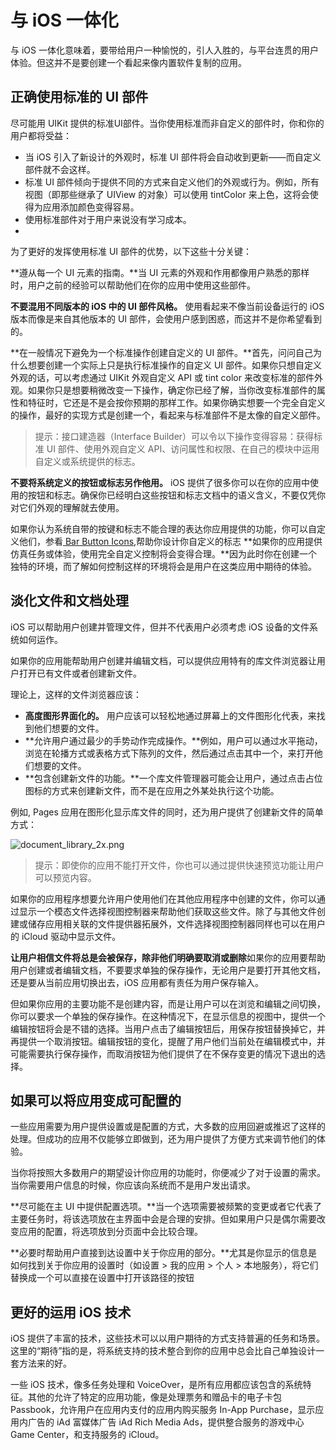 # 与 iOS 一体化

与 iOS 一体化意味着，要带给用户一种愉悦的，引人入胜的，与平台连贯的用户体验。但这并不是要创建一个看起来像内置软件复制的应用。

## 正确使用标准的 UI 部件

尽可能用 UIKit 提供的标准UI部件。当你使用标准而非自定义的部件时，你和你的用户都将受益：

- 当 iOS 引入了新设计的外观时，标准 UI 部件将会自动收到更新——而自定义部件就不会这样。
- 标准 UI 部件倾向于提供不同的方式来自定义他们的外观或行为。例如，所有视图（即那些继承了 UIView 的对象）可以使用 tintColor 来上色，这将会使得为应用添加颜色变得容易。
- 使用标准部件对于用户来说没有学习成本。
- 
为了更好的发挥使用标准 UI 部件的优势，以下这些十分关键：

**遵从每一个 UI 元素的指南。**当 UI 元素的外观和作用都像用户熟悉的那样时，用户之前的经验可以帮助他们在你的应用中使用这些部件。

**不要混用不同版本的 iOS 中的 UI 部件风格。** 使用看起来不像当前设备运行的 iOS 版本而像是来自其他版本的 UI 部件，会使用户感到困惑，而这并不是你希望看到的。

**在一般情况下避免为一个标准操作创建自定义的 UI 部件。**首先，问问自己为什么想要创建一个实际上只是执行标准操作的自定义 UI  部件。如果你只想自定义外观的话，可以考虑通过 UIKit 外观自定义 API 或 tint color 来改变标准的部件外观。如果你只是想要稍微改变一下操作，确定你已经了解，当你改变标准部件的属性和特征时，它还是不是会按你预期的那样工作。如果你确实想要一个完全自定义的操作，最好的实现方式是创建一个，看起来与标准部件不是太像的自定义部件。

>提示：接口建造器（Interface Builder）可以令以下操作变得容易：获得标准 UI 部件、使用外观自定义 API、访问属性和权限、在自己的模块中运用自定义或系统提供的标志。

**不要将系统定义的按钮或标志另作他用。** iOS 提供了很多你可以在你的应用中使用的按钮和标志。确保你已经明白这些按钮和标志文档中的语义含义，不要仅凭你对它们外观的理解就去使用。

如果你认为系统自带的按键和标志不能合理的表达你应用提供的功能，你可以自定义他们，参看[ Bar Button Icons](https://developer.apple.com/library/ios/documentation/UserExperience/Conceptual/MobileHIG/BarIcons.html#//apple_ref/doc/uid/TP40006556-CH21-SW1),帮助你设计你自定义的标志
**如果你的应用提供仿真任务或体验，使用完全自定义控制将会变得合理。**因为此时你在创建一个独特的环境，而了解如何控制这样的环境将会是用户在这类应用中期待的体验。

## 淡化文件和文档处理

iOS 可以帮助用户创建并管理文件，但并不代表用户必须考虑 iOS 设备的文件系统如何运作。

如果你的应用能帮助用户创建并编辑文档，可以提供应用特有的库文件浏览器让用户打开已有文件或者创建新文件。

理论上，这样的文件浏览器应该：

- **高度图形界面化的。** 用户应该可以轻松地通过屏幕上的文件图形化代表，来找到他们想要的文件。
- **允许用户通过最少的手势动作完成操作。**例如，用户可以通过水平拖动，浏览在轮播方式或表格方式下陈列的文件，然后通过点击其中一个，来打开他们想要的文件。
- **包含创建新文件的功能。**一个库文件管理器可能会让用户，通过点击占位图标的方式来创建新文件，而不是在应用之外某处执行这个功能。

例如, Pages 应用在图形化显示库文件的同时，还为用户提供了创建新文件的简单方式：

![document_library_2x.png](/images/document_library_2x.png)

>提示：即使你的应用不能打开文件，你也可以通过提供快速预览功能让用户可以预览内容。

如果你的应用程序想要允许用户使用他们在其他应用程序中创建的文件，你可以通过显示一个模态文件选择视图控制器来帮助他们获取这些文件。除了与其他文件创建或储存应用相关联的文件提供器拓展外，文件选择视图控制器同样也可以在用户的 iCloud 驱动中显示文件。

**让用户相信文件将总是会被保存，除非他们明确要取消或删除**如果你的应用要帮助用户创建或者编辑文档，不要要求单独的保存操作，无论用户是要打开其他文档，还是要从当前应用切换出去，iOS 应用都有责任为用户保存输入。

但如果你应用的主要功能不是创建内容，而是让用户可以在浏览和编辑之间切换，你可以要求一个单独的保存操作。在这种情况下，在显示信息的视图中，提供一个编辑按钮将会是不错的选择。当用户点击了编辑按钮后，用保存按钮替换掉它，并再提供一个取消按钮。编辑按钮的变化，提醒了用户他们当前处在编辑模式中，并可能需要执行保存操作，而取消按钮为他们提供了在不保存变更的情况下退出的选择。

## 如果可以将应用变成可配置的

一些应用需要为用户提供设置或是配置的方式，大多数的应用回避或推迟了这样的处理。但成功的应用不仅能够立即做到，还为用户提供了方便方式来调节他们的体验。

当你将按照大多数用户的期望设计你应用的功能时，你便减少了对于设置的需求。当你需要用户信息的时候，你应该向系统而不是用户发出请求。

**尽可能在主 UI 中提供配置选项。**当一个选项需要被频繁的变更或者它代表了主要任务时，将该选项放在主界面中会是合理的安排。但如果用户只是偶尔需要改变应用的配置，将选项放到分页面中会比较合理。

**必要时帮助用户直接到达设置中关于你应用的部分。**尤其是你显示的信息是如何找到关于你应用的设置时（如设置 > 我的应用 > 个人 > 本地服务），将它们替换成一个可以直接在设置中打开该路径的按钮

## 更好的运用 iOS 技术

iOS 提供了丰富的技术，这些技术可以以用户期待的方式支持普遍的任务和场景。这里的“期待”指的是，将系统支持的技术整合到你的应用中总会比自己单独设计一套方法来的好。

一些 iOS 技术，像多任务处理和 VoiceOver，是所有应用都应该包含的系统特征。其他的允许了特定的应用功能，像是处理票务和赠品卡的电子卡包 Passbook，允许用户在应用内支付的应用内购买服务 In-App Purchase，显示应用内广告的 iAd 富媒体广告 iAd Rich Media Ads，提供整合服务的游戏中心 Game Center，和支持服务的 iCloud。


